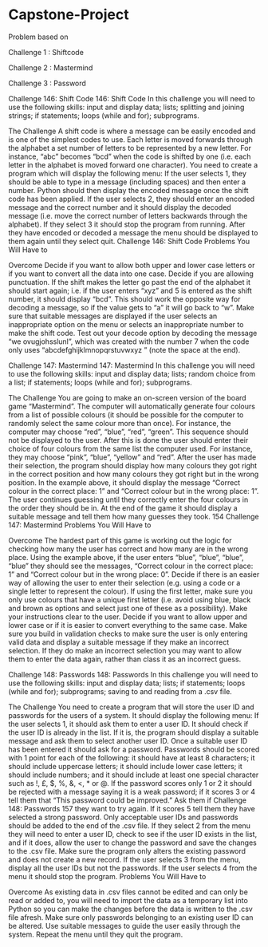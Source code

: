 # Capstone-Project
Problem based on


Challenge 1 : Shiftcode



Challenge 2 : Mastermind



Challenge 3 : Password



Challenge 146: Shift Code
146: Shift Code
In this challenge you will need to use the following skills:
 input and display data;
 lists;
 splitting and joining strings;
 if statements;
 loops (while and for);
 subprograms.



The Challenge
A shift code is where a message can be easily encoded and is one of the simplest codes to
use. Each letter is moved forwards through the alphabet a set number of letters to be
represented by a new letter. For instance, “abc” becomes “bcd” when the code is shifted by
one (i.e. each letter in the alphabet is moved forward one character).
You need to create a program which will display the following menu:
If the user selects 1, they should be able to type in a message (including spaces) and then
enter a number. Python should then display the encoded message once the shift code has
been applied.
If the user selects 2, they should enter an encoded message and the
correct number and it should display the decoded message (i.e.
move the correct number of letters backwards through the
alphabet).
If they select 3 it should stop the program from running.
After they have encoded or decoded a message the menu should be
displayed to them again until they select quit. 
Challenge 146: Shift Code 
Problems You Will Have to





Overcome
Decide if you want to allow both upper and lower case letters or if you want to convert all
the data into one case.
Decide if you are allowing punctuation.
If the shift makes the letter go past the end of the alphabet it should start again; i.e. if the
user enters “xyz” and 5 is entered as the shift number, it should display “bcd”. This should
work the opposite way for decoding a message, so if the value gets to “a” it will go back to
“w”.
Make sure that suitable messages are displayed if the user selects an inappropriate option
on the menu or selects an inappropriate number to make the shift code.
Test out your decode option by decoding the message “we
ovugjohsslunl”, which was created with the number 7 when
the code only uses “abcdefghijklmnopqrstuvwxyz ” (note the
space at the end).
 




Challenge 147: Mastermind 
147: Mastermind
In this challenge you will need to use the following skills:
 input and display data;
 lists;
 random choice from a list;
 if statements;
 loops (while and for);
 subprograms.


The Challenge
You are going to make an on-screen version of the board game “Mastermind”. The
computer will automatically generate four colours from a list of possible colours (it should
be possible for the computer to randomly select the same colour more than once). For
instance, the computer may choose “red”, “blue”, “red”, “green”. This sequence should not
be displayed to the user.
After this is done the user should enter their choice of four colours from the same list the
computer used. For instance, they may choose “pink”, “blue”, “yellow” and “red”.
After the user has made their selection, the program should display how many colours they
got right in the correct position and how many colours they got right but in the wrong
position. In the example above, it should display the message “Correct colour in the correct
place: 1” and “Correct colour but in the wrong place: 1”.
The user continues guessing until they correctly enter the four colours in the order they
should be in. At the end of the game it should display a suitable message and tell them how
many guesses they took. 
154 Challenge 147: Mastermind
Problems You Will Have to



Overcome
The hardest part of this game is working out the logic for checking how many the user has
correct and how many are in the wrong place. Using the example above, if the user enters
“blue”, “blue”, “blue”, “blue” they should see the messages, “Correct colour in the correct
place: 1” and “Correct colour but in the wrong place: 0”.
Decide if there is an easier way of allowing the user to enter their selection (e.g. using a
code or a single letter to represent the colour). If using the first letter, make sure you only
use colours that have a unique first letter (i.e. avoid using blue, black and brown as options
and select just one of these as a possibility). Make your instructions clear to the user.
Decide if you want to allow upper and lower case or if it is easier to convert everything to
the same case.
Make sure you build in validation checks to make sure the user is
only entering valid data and display a suitable message if they make
an incorrect selection. If they do make an incorrect selection you
may want to allow them to enter the data again, rather than class it
as an incorrect guess. 


 Challenge 148: Passwords
148: Passwords
In this challenge you will need to use the following skills:
 input and display data;
 lists;
 if statements;
 loops (while and for);
 subprograms;
 saving to and reading from a .csv file.




The Challenge
You need to create a program that will store the user ID and passwords for the users of a
system. It should display the following menu:
If the user selects 1, it should ask them to enter a user ID. It should check if the user ID is
already in the list. If it is, the program should display a suitable message and ask them to
select another user ID. Once a suitable user ID has been entered it should ask for a
password. Passwords should be scored with 1 point for each of the following:
 it should have at least 8 characters;
 it should include uppercase letters;
 it should include lower case letters;
 it should include numbers; and
 it should include at least one special character such as !, £, $, %, &, <, * or @.
If the password scores only 1 or 2 it should be rejected with a message saying it is a weak
password; if it scores 3 or 4 tell them that “This password could be improved.” Ask them if 
Challenge 148: Passwords 157
they want to try again. If it scores 5 tell them they have selected a strong password. Only
acceptable user IDs and passwords should be added to the end of the .csv file.
If they select 2 from the menu they will need to enter a user ID, check to see if the user ID
exists in the list, and if it does, allow the user to change the password and save the changes
to the .csv file. Make sure the program only alters the existing password and does not
create a new record.
If the user selects 3 from the menu, display all the user IDs but not the
passwords.
If the user selects 4 from the menu it should stop the program.
Problems You Will Have to




Overcome
As existing data in .csv files cannot be edited and can only be read or added to, you will
need to import the data as a temporary list into Python so you can make the changes before
the data is written to the .csv file afresh.
Make sure only passwords belonging to an existing user ID can be altered.
Use suitable messages to guide the user easily through the system.
Repeat the menu until they quit the program. 
